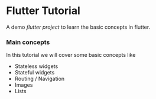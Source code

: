 # Flutter Tutorial

A demo *flutter project* to learn the basic concepts in flutter.

### Main concepts

In this tutorial we will cover some basic concepts like
- Stateless widgets
- Stateful widgets
- Routing / Navigation
- Images
- Lists